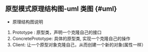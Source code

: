 ## 原型模式原理结构图-uml 类图 {#uml}

*   原理结构图说明

1.  Prototype : 原型类，声明一个克隆自己的接口
2.  ConcretePrototype: 具体的原型类, 实现一个克隆自己的操作
3.  Client: 让一个原型对象克隆自己，从而创建一个新的对象(属性一样）